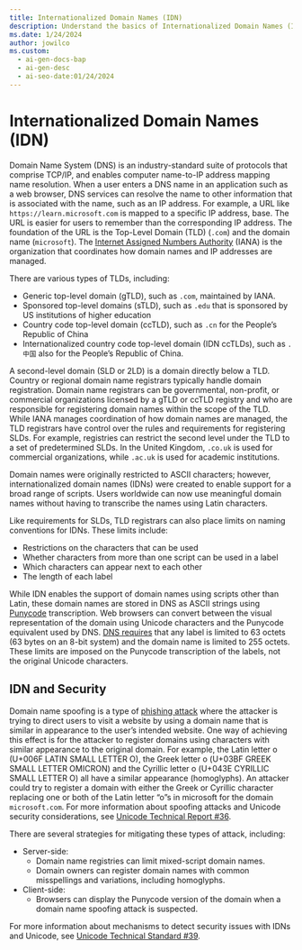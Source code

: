 ```yaml
---
title: Internationalized Domain Names (IDN)
description: Understand the basics of Internationalized Domain Names (IDN) and how they're managed within the Domain Name System (DNS).
ms.date: 1/24/2024
author: jowilco
ms.custom:
  - ai-gen-docs-bap
  - ai-gen-desc
  - ai-seo-date:01/24/2024
---
```


# Internationalized Domain Names (IDN)

Domain Name System (DNS) is an industry-standard suite of protocols that comprise TCP/IP, and enables computer name-to-IP address mapping name resolution. When a user enters a DNS name in an application such as a web browser, DNS services can resolve the name to other information that is associated with the name, such as an IP address. For example, a URL like `https://learn.microsoft.com` is mapped to a specific IP address, base. The URL is easier for users to remember than the corresponding IP address. The foundation of the URL is the Top-Level Domain (TLD) (`.com`) and the domain name (`microsoft`). The [Internet Assigned Numbers Authority](https://www.iana.org/) (IANA) is the organization that coordinates how domain names and IP addresses are managed.

There are various types of TLDs, including:

- Generic top-level domain (gTLD), such as `.com`, maintained by IANA.
- Sponsored top-level domains (sTLD), such as `.edu` that is sponsored by US institutions of higher education
- Country code top-level domain (ccTLD), such as `.cn` for the People’s Republic of China
- Internationalized country code top-level domain (IDN ccTLDs), such as `.中国` also for the People’s Republic of China.

A second-level domain (SLD or 2LD) is a domain directly below a TLD. Country or regional domain name registrars typically handle domain registration. Domain name registrars can be governmental, non-profit, or commercial organizations licensed by a gTLD or ccTLD registry and who are responsible for registering domain names within the scope of the TLD. While IANA manages coordination of how domain names are managed, the TLD registrars have control over the rules and requirements for registering SLDs. For example, registries can restrict the second level under the TLD to a set of predetermined SLDs. In the United Kingdom, `.co.uk`  is used for commercial organizations, while `.ac.uk`  is used for academic institutions.

Domain names were originally restricted to ASCII characters; however, internationalized domain names (IDNs) were created to enable support for a broad range of scripts. Users worldwide can now use meaningful domain names without having to transcribe the names using Latin characters.

Like requirements for SLDs, TLD registrars can also place limits on naming conventions for IDNs. These limits include:

- Restrictions on the characters that can be used
- Whether characters from more than one script can be used in a label
- Which characters can appear next to each other
- The length of each label

While IDN enables the support of domain names using scripts other than Latin, these domain names are stored in DNS as ASCII strings using [Punycode](https://www.rfc-editor.org/rfc/rfc3492.txt) transcription. Web browsers can convert between the visual representation of the domain using Unicode characters and the Punycode equivalent used by DNS. [DNS requires](https://www.rfc-editor.org/rfc/rfc2181) that any label is limited to 63 octets (63 bytes on an 8-bit system) and the domain name is limited to 255 octets. These limits are imposed on the Punycode transcription of the labels, not the original Unicode characters.

## IDN and Security

Domain name spoofing is a type of [phishing attack](https://support.microsoft.com/en-us/windows/protect-yourself-from-phishing-0c7ea947-ba98-3bd9-7184-430e1f860a44) where the attacker is trying to direct users to visit a website by using a domain name that is similar in appearance to the user’s intended website. One way of achieving this effect is for the attacker to register domains using characters with similar appearance to the original domain. For example, the Latin letter o (U+006F LATIN SMALL LETTER O), the Greek letter ο (U+03BF GREEK SMALL LETTER OMICRON) and the Cyrillic letter о (U+043E CYRILLIC SMALL LETTER O) all have a similar appearance (homoglyphs). An attacker could try to register a domain with either the Greek or Cyrillic character replacing one or both of the Latin letter “o”s in microsoft for the domain `microsoft.com`. For more information about spoofing attacks and Unicode security considerations, see [Unicode Technical Report #36](https://www.unicode.org/reports/tr36/).

There are several strategies for mitigating these types of attack, including:

- Server-side:
  - Domain name registries can limit mixed-script domain names.
  - Domain owners can register domain names with common misspellings and variations, including homoglyphs.
- Client-side:
  - Browsers can display the Punycode version of the domain when a domain name spoofing attack is suspected.

For more information about mechanisms to detect security issues with IDNs and Unicode, see [Unicode Technical Standard #39](https://www.unicode.org/reports/tr39/).
